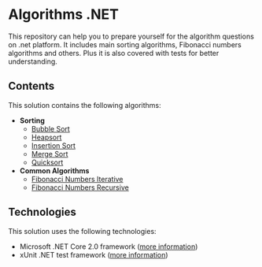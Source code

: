 # Algorithms .NET

This repository can help you to prepare yourself for the algorithm questions on .net platform. It includes main sorting algorithms, Fibonacci numbers algorithms and others. Plus it is also covered with tests for better understanding.

## Contents
This solution contains the following algorithms:
- __Sorting__
  - [Bubble Sort](https://en.wikipedia.org/wiki/Bubble_sort)
  - [Heapsort](https://en.wikipedia.org/wiki/Heapsort)
  - [Insertion Sort](https://en.wikipedia.org/wiki/Insertion_sort)
  - [Merge Sort](https://en.wikipedia.org/wiki/Merge_sort)
  - [Quicksort](https://en.wikipedia.org/wiki/Quicksort)
- __Common Algorithms__
  - [Fibonacci Numbers Iterative](https://en.wikipedia.org/wiki/Fibonacci_number)
  - [Fibonacci Numbers Recursive](https://en.wikipedia.org/wiki/Fibonacci_number)

## Technologies

This solution uses the following technologies:
- Microsoft .NET Core 2.0 framework ([more information](https://blogs.msdn.microsoft.com/dotnet/2017/08/14/announcing-net-core-2-0/))
- xUnit .NET test framework ([more information](https://xunit.github.io/))